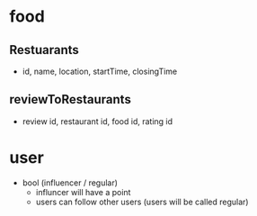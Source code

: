 # food
## Restuarants 
- id, name, location, startTime, closingTime

## reviewToRestaurants
- review id, restaurant id, food id, rating id

# user
- bool (influencer / regular)
    - influncer will have a point 
    - users can follow other users (users will be called regular)